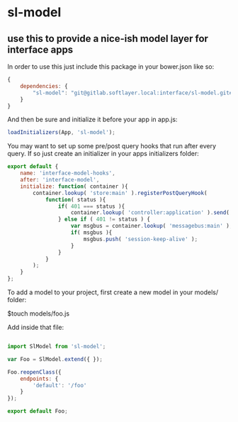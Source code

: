# sl-model

## use this to provide a nice-ish model layer for interface apps

In order to use this just include this package in your bower.json like so:

```javascript
{
    dependencies: {
        "sl-model": "git@gitlab.softlayer.local:interface/sl-model.git#v0.1.2"
    }
}
```

And then be sure and initialize it before your app in app.js:

```javascript
loadInitializers(App, 'sl-model');
```

You may want to set up some pre/post query hooks that run after every query.  If so just create an initializer in your apps initializers folder:

```javascript
export default {
    name: 'interface-model-hooks',
    after: 'interface-model',
    initialize: function( container ){
        container.lookup( 'store:main' ).registerPostQueryHook(
            function( status ){
                if( 401 === status ){
                    container.lookup( 'controller:application' ).send( 'forceLogout' );
                } else if ( 401 != status ) {
                    var msgbus = container.lookup( 'messagebus:main' );
                    if( msgbus ){
                        msgbus.push( 'session-keep-alive' );
                    }
                }
            }
        );
    }
};
```

To add a model to your project, first create a new model in your models/ folder:

$touch models/foo.js

Add inside that file:

```javascript

import SlModel from 'sl-model';

var Foo = SlModel.extend({ });

Foo.reopenClass({
    endpoints: {
        'default': '/foo'
    }
});

export default Foo;
```



